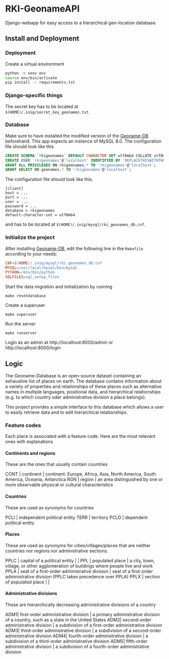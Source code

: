 # RKI-GeonameAPI

Django-webapp for easy access to a hierarchical geo-location database.

## Install and Deployment

### Deployment

Create a virtual environment

```bash
python -m venv env
source env/bin/activate
pip install -r requirements.txt
```

### Django-specific things

The secret key has to be located at `$(HOME)/.inig/secret_key_geonames.txt`.

### Database

Make sure to have installed the modified version of the [Geoname-DB](https://github.com/benmaier/GeoNames-MySQL-DataImport) beforehand. This app expects an instance of MySQL 8.0. The configuration file should look like this

```sql
CREATE SCHEMA `rkigeonames` DEFAULT CHARACTER SET utf8mb4 COLLATE utf8mb4_unicode_ci ;
CREATE USER 'rkigeonames'@'localhost' IDENTIFIED BY 'REPLACETHISWITHTHERIGHTPASSWORD';
GRANT ALL PRIVILEGES ON rkigeonames.* TO 'rkigeonames'@'localhost';
GRANT SELECT ON geonames.* TO 'rkigeonames'@'localhost';
```

The configuration file should look like this.

```config
[client]
host = ...
port = ...
user = ...
password = ...
database = rkigeonames
default-character-set = utf8mb4
```

and has to be located at `$(HOME)/.inig/mysql/rki_geonames_db.cnf`.

### Initialize the project

After installing [Geoname-DB](https://github.com/benmaier/GeoNames-MySQL-DataImport), edit the following line in the `Makefile` according to your needs:

```Makefile
CNF=$(HOME)/.inig/mysql/rki_geonames_db.cnf
MYSQL=/usr/local/mysql/bin/mysql
PYTHON=/env/bin/python
SQLFILES=sql_setup_files
```

Start the data migration and initialization by running

    make resetdatabase

Create a superuser

    make superuser

Run the server

    make runserver

Login as an admin at http://localhost:8000/admin or http://localhost:8000/login

## Logic

The Geoname-Database is an open-source dataset containing an exhaustive list of places on earth.
The database contains information about a variety of properties and relationships of these places
such as alternative names in multiple languages, positional data, and hierarchical relationships
(e.g. to which country oder administrative division a place belongs).

This project provides a simple interface to this database which allows a user to easily
retrieve data and to edit hierarchical relationships.


### Feature codes

Each place is associated with a feature code. Here are the most relevant ones with explanations

#### Continents and regions

These are the ones that usually contain countries

CONT | continent | continent: Europe, Africa, Asia, North America, South America, Oceania, Antarctica
RGN | region | an area distinguished by one or more observable physical or cultural characteristics

#### Countries

These are used as synonyms for countries

PCLI | independent political entity
TERR | territory
PCLD | dependent political entity

#### Places

These are used as synonyms for cities/villages/places that are neither countries nor regions nor administrative sections.

PPLC | capital of a political entity | |
PPL | populated place | a city, town, village, or other agglomeration of buildings where people live and work
PPLA | seat of a first-order administrative division | seat of a first-order administrative division (PPLC takes precedence over PPLA) 
PPLX | section of populated place | |

#### Administrative divisions

These are hierarchically decreasing administrative divisions of a country

ADM1| first-order administrative division | a primary administrative division of a country, such as a state in the United States
ADM2| second-order administrative division | a subdivision of a first-order administrative division
ADM3| third-order administrative division | a subdivision of a second-order administrative division
ADM4| fourth-order administrative division | a subdivision of a third-order administrative division
ADM5| fifth-order administrative division | a subdivision of a fourth-order administrative division

